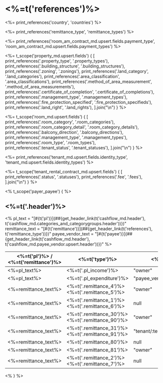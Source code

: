 # <%=t('references')%>

<%= print_references('country', 'countries') %>

<%= print_references('remittance_type', 'remittance_types') %>

<%= print_references('room_am_contract_md.upsert.fields.payment_type', 'room_am_contract_md.upsert.fields.payment_types') %>

<%=
  t_scope('property_md.upsert.fields') {
    [
      print_references('.property_type', '.property_types'),
      print_references('.building_structure', '.building_structures'),
      print_references('.zoning', '.zonings'),
      print_references('.land_category', '.land_categories'),
      print_references('.area_classification', '.area_classifications'),
      print_references('.method_of_area_measurement', '.method_of_area_measurements'),
      print_references('.certificate_of_completion', '.certificate_of_completions'),
      print_references('.management_type', '.management_types'),
      print_references('.fire_protection_specified', '.fire_protection_specifieds'),
      print_references('.land_right', '.land_rights'),
    ].join("\n")
  }
%>

<%=
  t_scope('room_md.upsert.fields') {
    [
      print_references('.room_category', '.room_categories'),
      print_references('.room_category_detail', '.room_category_details'),
      print_references('.balcony_direction', '.balcony_directions'),
      print_references('.management_type', '.management_types'),
      print_references('.room_type', '.room_types'),
      print_references('.tenant_status', '.tenant_statuses'),
    ].join("\n")
  }
%>

<%= print_references('tenant_md.upsert.fields.identity_type', 'tenant_md.upsert.fields.identity_types') %>

<%=
  t_scope('tenant_rental_contract_md.upsert.fields') {
    [
      print_references('.status', '.statuses'),
      print_references('.fee', '.fees'),
    ].join("\n")
  }
%>

<% t_scope('payer_payee') { %>

## <%=t('.header')%>

<%
  pl_text = "[#{t('pl')}](##{get_header_link(t('cashflow_md.header'), t('cashflow_md.categories_and_categorygroups.header'))})"
  remittance_text = "[#{t('remittance')}](##{get_header_link(t('references'), t('remittance_type'))})"
  payee_vendor_text = "[#{t('payee')}](##{get_header_link(t('cashflow_md.header'), t('cashflow_md.payee_vendor.upsert.header'))})"
%>

| <%=t('pl')%> / <%=t('remittance')%> | <%=t('type')%> | <%=t('payee')%> | <%=t('payer')%> | <%=t('remarks')%> |
|-------------------------------------|----------------|-----------------|-----------------|-------------------|
| <%=pl_text%> | <%=t('.pl_income')%> | "owner" | "tenant/:tenant_id" | |
| <%=pl_text%> | <%=t('.pl_expenditure')%> | "payee_vendor/:payee_vendor_id" | "owner" | <%=payee_vendor_text%> |
| <%=remittance_text%> | <%=t('.remittance_4')%><br><%=t('.remittance_5')%> | "owner" | null | |
| <%=remittance_text%> | <%=t('.remittance_1')%><br><%=t('.remittance_6')%> | null | "owner" | |
| <%=remittance_text%> | <%=t('.remittance_30')%><br><%=t('.remittance_90')%> | "owner" | "tenant/:tenant_id" | |
| <%=remittance_text%> | <%=t('.remittance_31')%><br><%=t('.remittance_91')%> | "tenant/:tenant_id" | "owner" | |
| <%=remittance_text%> | <%=t('.remittance_80')%> | null | "tenant/:tenant_id" | |
| <%=remittance_text%> | <%=t('.remittance_81')%> | "owner" | null | |
| <%=remittance_text%> | <%=t('.remittance_2')%><br><%=t('.remittance_7')%> | null | null | |

<% } %>
